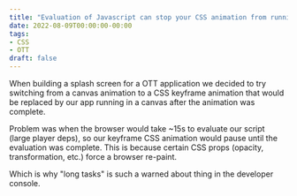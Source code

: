 ```yaml
---
title: "Evaluation of Javascript can stop your CSS animation from running"
date: 2022-08-09T00:00:00-00:00
tags: 
- CSS
- OTT
draft: false
---
```

When building a splash screen for a OTT application we decided to try switching from a canvas animation to a CSS keyframe animation that would
be replaced by our app running in a canvas after the animation was complete.

Problem was when the browser would take ~15s to evaluate our script (large player deps), so our keyframe CSS animation would pause until the evaluation was complete.
This is because certain CSS props (opacity, transformation, etc.) force a browser re-paint.

Which is why "long tasks" is such a warned about thing in the developer console.

